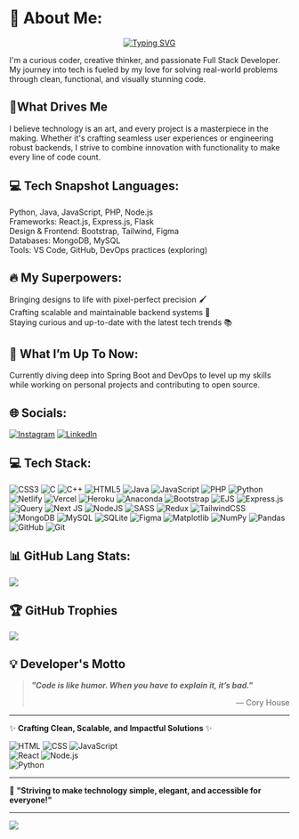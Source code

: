 # 🚀 About Me:

<div align="center">
  
[![Typing SVG](https://readme-typing-svg.demolab.com?font=Fira+Code&size=32&duration=3000&pause=1000&multiline=true&random=false&width=600&height=100&lines=Hello!+I'm+Rohan+V;Welcome+to+My+Profile&color=FF0000%2CFF00FF%2C0000FF%2C00FFFF%2C00FF00%2CFFFFFF&center=true)](https://git.io/typing-svg)

</div>

I'm a curious coder, creative thinker, and passionate Full Stack Developer. My journey into tech is fueled by my love for solving real-world problems through clean, functional, and visually stunning code.

## 🌟What Drives Me
I believe technology is an art, and every project is a masterpiece in the making. Whether it's crafting seamless user experiences or engineering robust backends, I strive to combine innovation with functionality to make every line of code count.<br>
## 💻 Tech Snapshot Languages:  
Python, Java, JavaScript, PHP, Node.js<br>Frameworks: React.js, Express.js, Flask<br>Design & Frontend: Bootstrap, Tailwind, Figma<br>Databases: MongoDB, MySQL<br>Tools: VS Code, GitHub, DevOps practices (exploring)<br>
## 🔥 My Superpowers: 
Bringing designs to life with pixel-perfect precision 🖌️<br>Crafting scalable and maintainable backend systems 🔧<br>Staying curious and up-to-date with the latest tech trends 📚<br>
## 🌱 What I’m Up To Now:
Currently diving deep into Spring Boot and DevOps to level up my skills while working on personal projects and contributing to open source.


## 🌐 Socials:
[![Instagram](https://img.shields.io/badge/Instagram-%23E4405F.svg?logo=Instagram&logoColor=white)](https://instagram.com/r_00han) [![LinkedIn](https://img.shields.io/badge/LinkedIn-%230077B5.svg?logo=linkedin&logoColor=white)](https://linkedin.com/in/rohan-v-896883245) 

## 💻 Tech Stack:
![CSS3](https://img.shields.io/badge/css3-%231572B6.svg?style=plastic&logo=css3&logoColor=white) ![C](https://img.shields.io/badge/c-%2300599C.svg?style=plastic&logo=c&logoColor=white) ![C++](https://img.shields.io/badge/c++-%2300599C.svg?style=plastic&logo=c%2B%2B&logoColor=white) ![HTML5](https://img.shields.io/badge/html5-%23E34F26.svg?style=plastic&logo=html5&logoColor=white) ![Java](https://img.shields.io/badge/java-%23ED8B00.svg?style=plastic&logo=openjdk&logoColor=white) ![JavaScript](https://img.shields.io/badge/javascript-%23323330.svg?style=plastic&logo=javascript&logoColor=%23F7DF1E) ![PHP](https://img.shields.io/badge/php-%23777BB4.svg?style=plastic&logo=php&logoColor=white) ![Python](https://img.shields.io/badge/python-3670A0?style=plastic&logo=python&logoColor=ffdd54) ![Netlify](https://img.shields.io/badge/netlify-%23000000.svg?style=plastic&logo=netlify&logoColor=#00C7B7) ![Vercel](https://img.shields.io/badge/vercel-%23000000.svg?style=plastic&logo=vercel&logoColor=white) ![Heroku](https://img.shields.io/badge/heroku-%23430098.svg?style=plastic&logo=heroku&logoColor=white) ![Anaconda](https://img.shields.io/badge/Anaconda-%2344A833.svg?style=plastic&logo=anaconda&logoColor=white) ![Bootstrap](https://img.shields.io/badge/bootstrap-%238511FA.svg?style=plastic&logo=bootstrap&logoColor=white) ![EJS](https://img.shields.io/badge/ejs-%23B4CA65.svg?style=plastic&logo=ejs&logoColor=black) ![Express.js](https://img.shields.io/badge/express.js-%23404d59.svg?style=plastic&logo=express&logoColor=%2361DAFB) ![jQuery](https://img.shields.io/badge/jquery-%230769AD.svg?style=plastic&logo=jquery&logoColor=white) ![Next JS](https://img.shields.io/badge/Next-black?style=plastic&logo=next.js&logoColor=white) ![NodeJS](https://img.shields.io/badge/node.js-6DA55F?style=plastic&logo=node.js&logoColor=white) ![SASS](https://img.shields.io/badge/SASS-hotpink.svg?style=plastic&logo=SASS&logoColor=white) ![Redux](https://img.shields.io/badge/redux-%23593d88.svg?style=plastic&logo=redux&logoColor=white) ![TailwindCSS](https://img.shields.io/badge/tailwindcss-%2338B2AC.svg?style=plastic&logo=tailwind-css&logoColor=white) ![MongoDB](https://img.shields.io/badge/MongoDB-%234ea94b.svg?style=plastic&logo=mongodb&logoColor=white) ![MySQL](https://img.shields.io/badge/mysql-4479A1.svg?style=plastic&logo=mysql&logoColor=white) ![SQLite](https://img.shields.io/badge/sqlite-%2307405e.svg?style=plastic&logo=sqlite&logoColor=white) ![Figma](https://img.shields.io/badge/figma-%23F24E1E.svg?style=plastic&logo=figma&logoColor=white) ![Matplotlib](https://img.shields.io/badge/Matplotlib-%23ffffff.svg?style=plastic&logo=Matplotlib&logoColor=black) ![NumPy](https://img.shields.io/badge/numpy-%23013243.svg?style=plastic&logo=numpy&logoColor=white) ![Pandas](https://img.shields.io/badge/pandas-%23150458.svg?style=plastic&logo=pandas&logoColor=white) ![GitHub](https://img.shields.io/badge/github-%23121011.svg?style=plastic&logo=github&logoColor=white) ![Git](https://img.shields.io/badge/git-%23F05033.svg?style=plastic&logo=git&logoColor=white)

## 📊 GitHub Lang Stats:

![](https://github-readme-stats.vercel.app/api/top-langs/?username=RohanVH&theme=holi&hide_border=true&include_all_commits=true&count_private=true&layout=compact)

## 🏆 GitHub Trophies
![](https://github-profile-trophy.vercel.app/?username=RohanVH&theme=shadow_green&no-frame=false&no-bg=false&margin-w=4)

## 💡 Developer's Motto  

> **_"Code is like humor. When you have to explain it, it’s bad."_**  
> <div align="right"> — Cory House  </div> 

---

✨ **Crafting Clean, Scalable, and Impactful Solutions** ✨  

![HTML](https://img.shields.io/badge/-HTML-orange?style=flat-square&logo=html5&logoColor=white) 
![CSS](https://img.shields.io/badge/-CSS-blue?style=flat-square&logo=css3&logoColor=white) 
![JavaScript](https://img.shields.io/badge/-JavaScript-yellow?style=flat-square&logo=javascript&logoColor=black)  
![React](https://img.shields.io/badge/-React-61DAFB?style=flat-square&logo=react&logoColor=black) 
![Node.js](https://img.shields.io/badge/-Node.js-green?style=flat-square&logo=node.js&logoColor=white)  
![Python](https://img.shields.io/badge/-Python-blue?style=flat-square&logo=python&logoColor=white)

---

🎯 **"Striving to make technology simple, elegant, and accessible for everyone!"**



---
[![](https://visitcount.itsvg.in/api?id=RohanVH&icon=5&color=3)](https://visitcount.itsvg.in)

<!-- Proudly created with GPRM ( https://gprm.itsvg.in ) -->